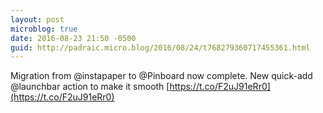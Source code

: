 ```yaml
---
layout: post
microblog: true
date: 2016-08-23 21:50 -0500
guid: http://padraic.micro.blog/2016/08/24/t768279360717455361.html
---
```

Migration from @instapaper to @Pinboard now complete. New quick-add @launchbar action to make it smooth [https://t.co/F2uJ91eRr0](https://t.co/F2uJ91eRr0)
